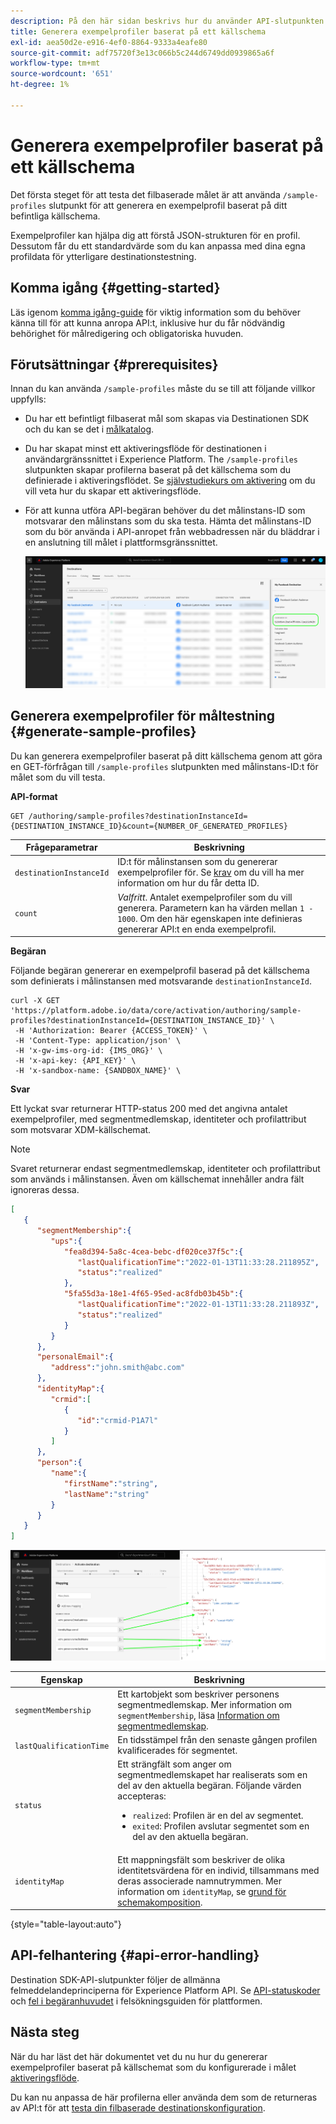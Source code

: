 ```yaml
---
description: På den här sidan beskrivs hur du använder API-slutpunkten /sample-profiles från Destinationen SDK för att generera exempelprofiler baserat på ett källschema. Du kan använda de här exempelprofilerna för att testa din filbaserade målkonfiguration.
title: Generera exempelprofiler baserat på ett källschema
exl-id: aea50d2e-e916-4ef0-8864-9333a4eafe80
source-git-commit: adf75720f3e13c066b5c244d6749dd0939865a6f
workflow-type: tm+mt
source-wordcount: '651'
ht-degree: 1%

---
```



# Generera exempelprofiler baserat på ett källschema

Det första steget för att testa det filbaserade målet är att använda `/sample-profiles` slutpunkt för att generera en exempelprofil baserat på ditt befintliga källschema.

Exempelprofiler kan hjälpa dig att förstå JSON-strukturen för en profil. Dessutom får du ett standardvärde som du kan anpassa med dina egna profildata för ytterligare destinationstestning.

## Komma igång {#getting-started}

Läs igenom [komma igång-guide](../../getting-started.md) för viktig information som du behöver känna till för att kunna anropa API:t, inklusive hur du får nödvändig behörighet för målredigering och obligatoriska huvuden.

## Förutsättningar {#prerequisites}

Innan du kan använda `/sample-profiles` måste du se till att följande villkor uppfylls:

* Du har ett befintligt filbaserat mål som skapas via Destinationen SDK och du kan se det i [målkatalog](../../../ui/destinations-workspace.md).
* Du har skapat minst ett aktiveringsflöde för destinationen i användargränssnittet i Experience Platform. The `/sample-profiles` slutpunkten skapar profilerna baserat på det källschema som du definierade i aktiveringsflödet. Se [självstudiekurs om aktivering](../../../ui/activate-batch-profile-destinations.md) om du vill veta hur du skapar ett aktiveringsflöde.
* För att kunna utföra API-begäran behöver du det målinstans-ID som motsvarar den målinstans som du ska testa. Hämta det målinstans-ID som du bör använda i API-anropet från webbadressen när du bläddrar i en anslutning till målet i plattformsgränssnittet.

   ![Användargränssnittsbild som visar hur du hämtar målinstans-ID från URL:en.](../../assets/testing-api/get-destination-instance-id.png)

## Generera exempelprofiler för måltestning {#generate-sample-profiles}

Du kan generera exempelprofiler baserat på ditt källschema genom att göra en GET-förfrågan till `/sample-profiles` slutpunkten med målinstans-ID:t för målet som du vill testa.

**API-format**

```http
GET /authoring/sample-profiles?destinationInstanceId={DESTINATION_INSTANCE_ID}&count={NUMBER_OF_GENERATED_PROFILES}
```

| Frågeparametrar | Beskrivning |
| -------- | ----------- |
| `destinationInstanceId` | ID:t för målinstansen som du genererar exempelprofiler för. Se [krav](#prerequisites) om du vill ha mer information om hur du får detta ID. |
| `count` | *Valfritt*. Antalet exempelprofiler som du vill generera. Parametern kan ha värden mellan `1 - 1000`. Om den här egenskapen inte definieras genererar API:t en enda exempelprofil. |

**Begäran**

Följande begäran genererar en exempelprofil baserad på det källschema som definierats i målinstansen med motsvarande `destinationInstanceId`.

```shell
curl -X GET 'https://platform.adobe.io/data/core/activation/authoring/sample-profiles?destinationInstanceId={DESTINATION_INSTANCE_ID}' \
 -H 'Authorization: Bearer {ACCESS_TOKEN}' \
 -H 'Content-Type: application/json' \
 -H 'x-gw-ims-org-id: {IMS_ORG}' \
 -H 'x-api-key: {API_KEY}' \
 -H 'x-sandbox-name: {SANDBOX_NAME}' \
```

**Svar**

Ett lyckat svar returnerar HTTP-status 200 med det angivna antalet exempelprofiler, med segmentmedlemskap, identiteter och profilattribut som motsvarar XDM-källschemat.

>[!NOTE]
>
> Svaret returnerar endast segmentmedlemskap, identiteter och profilattribut som används i målinstansen. Även om källschemat innehåller andra fält ignoreras dessa.

```json
[
   {
      "segmentMembership":{
         "ups":{
            "fea8d394-5a8c-4cea-bebc-df020ce37f5c":{
               "lastQualificationTime":"2022-01-13T11:33:28.211895Z",
               "status":"realized"
            },
            "5fa55d3a-18e1-4f65-95ed-ac8fdb03b45b":{
               "lastQualificationTime":"2022-01-13T11:33:28.211893Z",
               "status":"realized"
            }
         }
      },
      "personalEmail":{
         "address":"john.smith@abc.com"
      },
      "identityMap":{
         "crmid":[
            {
               "id":"crmid-P1A7l"
            }
         ]
      },
      "person":{
         "name":{
            "firstName":"string",
            "lastName":"string"
         }
      }
   }
]
```

![Bild som visar mappningen från användargränssnittet till fälten från API-svaret.](../../assets/testing-api/batch-destinations/sample-api-response-mapping.png)

| Egenskap | Beskrivning |
| -------- | ----------- |
| `segmentMembership` | Ett kartobjekt som beskriver personens segmentmedlemskap. Mer information om `segmentMembership`, läsa [Information om segmentmedlemskap](../../../../xdm/field-groups/profile/segmentation.md). |
| `lastQualificationTime` | En tidsstämpel från den senaste gången profilen kvalificerades för segmentet. |
| `status` | Ett strängfält som anger om segmentmedlemskapet har realiserats som en del av den aktuella begäran. Följande värden accepteras: <ul><li>`realized`: Profilen är en del av segmentet.</li><li>`exited`: Profilen avslutar segmentet som en del av den aktuella begäran.</li></ul> |
| `identityMap` | Ett mappningsfält som beskriver de olika identitetsvärdena för en individ, tillsammans med deras associerade namnutrymmen. Mer information om `identityMap`, se [grund för schemakomposition](../../../../xdm/schema/composition.md#identityMap). |

{style="table-layout:auto"}

## API-felhantering {#api-error-handling}

Destination SDK-API-slutpunkter följer de allmänna felmeddelandeprinciperna för Experience Platform API. Se [API-statuskoder](../../../../landing/troubleshooting.md#api-status-codes) och [fel i begäranhuvudet](../../../../landing/troubleshooting.md#request-header-errors) i felsökningsguiden för plattformen.

## Nästa steg

När du har läst det här dokumentet vet du nu hur du genererar exempelprofiler baserat på källschemat som du konfigurerade i målet [aktiveringsflöde](../../../ui/activate-batch-profile-destinations.md).

Du kan nu anpassa de här profilerna eller använda dem som de returneras av API:t för att [testa din filbaserade destinationskonfiguration](file-based-destination-testing-api.md).
